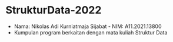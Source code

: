 # StrukturData-2022

+ Nama: Nikolas Adi Kurniatmaja Sijabat - NIM: A11.2021.13800
+ Kumpulan program berkaitan dengan mata kuliah Struktur Data
